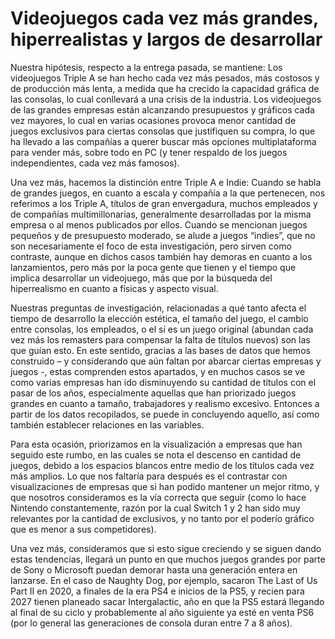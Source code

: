 # Videojuegos cada vez más grandes, hiperrealistas y largos de desarrollar

Nuestra hipótesis, respecto a la entrega pasada, se mantiene: Los videojuegos Triple A se han hecho cada vez más pesados, más costosos y de producción más lenta, a medida que ha crecido la capacidad gráfica de las consolas, lo cual conllevará a una crisis de la industria. Los videojuegos de las grandes empresas están alcanzando presupuestos y gráficos cada vez mayores, lo cual en varias ocasiones provoca menor cantidad de juegos exclusivos para ciertas consolas que justifiquen su compra, lo que ha llevado a las compañías a querer buscar más opciones multiplataforma para vender más, sobre todo en PC (y tener respaldo de los juegos independientes, cada vez más famosos).

Una vez más, hacemos la distinción entre Triple A e Indie: Cuando se habla de grandes juegos, en cuanto a escala y compañía a la que pertenecen, nos referimos a los Triple A, títulos de gran envergadura, muchos empleados y de compañías multimillonarias, generalmente desarrolladas por la misma empresa o al menos publicados por ellos. Cuando se mencionan juegos pequeños y de presupuesto moderado, se alude a juegos “indies”, que no son necesariamente el foco de esta investigación, pero sirven como contraste, aunque en dichos casos también hay demoras en cuanto a los lanzamientos, pero más por la poca gente que tienen y el tiempo que implica desarrollar un videojuego, más que por la búsqueda del hiperrealismo en cuanto a físicas y aspecto visual.

Nuestras preguntas de investigación, relacionadas a qué tanto afecta el tiempo de desarrollo la elección estética, el tamaño del juego, el cambio entre consolas, los empleados, o el sí es un juego original (abundan cada vez más los remasters para compensar la falta de títulos nuevos) son las que guían esto. En este sentido, gracias a las bases de datos que hemos construido – y considerando que aún faltan por abarcar ciertas empresas y juegos -, estas comprenden estos apartados, y en muchos casos se ve como varias empresas han ido disminuyendo su cantidad de títulos con el pasar de los años, especialmente aquellas que han priorizado juegos grandes en cuanto a tamaño, trabajadores y realismo excesivo. Entonces a partir de los datos recopilados, se puede in concluyendo aquello, así como también establecer relaciones en las variables.

Para esta ocasión, priorizamos en la visualización a empresas que han seguido este rumbo, en las cuales se nota el descenso en cantidad de juegos, debido a los espacios blancos entre medio de los títulos cada vez más amplios. Lo que nos faltaría para después es el contrastar con visualizaciones de empresas que si han podido mantener un mejor ritmo, y que nosotros consideramos es la vía correcta que seguir (como lo hace Nintendo constantemente, razón por la cual Switch 1 y 2 han sido muy relevantes por la cantidad de exclusivos, y no tanto por el poderío gráfico que es menor a sus competidores).

Una vez más, consideramos que si esto sigue creciendo y se siguen dando estas tendencias, llegará un punto en que muchos juegos grandes por parte de Sony o Microsoft puedan demorar hasta una generación entera en lanzarse. En el caso de Naughty Dog, por ejemplo, sacaron The Last of Us Part II en 2020, a finales de la era PS4 e inicios de la PS5, y recien para 2027 tienen planeado sacar Intergalactic, año en que la PS5 estará llegando al final de su ciclo y probablemente al año siguiente ya esté en venta PS6 (por lo general las generaciones de consola duran entre 7 a 8 años).

